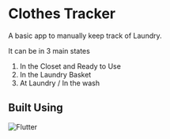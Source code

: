 # Clothes Tracker

A basic app to manually keep track of Laundry.

It can be in 3 main states

1. In the Closet and Ready to Use
2. In the Laundry Basket
3. At Laundry / In the wash

## Built Using

![Flutter](https://img.shields.io/badge/Flutter-%2302569B.svg?style=for-the-badge&logo=Flutter&logoColor=white)

